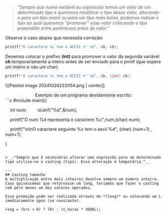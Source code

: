 > _"Sempre que numa variável ou expressão temos um valor de um determinado tipo e queremos modificar o tipo desse valor, alterando-o para um tipo maior ou para um tipo mais baixo, podemos indicar o tipo ao qual queremos “promover” esse valor colocando o tipo pretendido entre parênteses antes do valor."_

Observe o caso abaixo que necessita correção:
```c
printf("O caractere %c tem o ASCII n° %d", ch, ch);
```
Devemos colocar o prefixo **(int)** para promover o valor da segunda variável **ch** temporariamente a inteiro antes de ser enviado para o printf (que espera um inteiro e não um char).
```c
printf("O caractere %c tem o ASCII n° %d", ch, (int) ch);
```

![[Pasted image 20241024222054.png | center]]

<center>Exemplo de um programa devidamente escrito:</center>
```c
#include <stdio.h>
main(){

    int num;
    
    scanf("%d",&num);

    printf("O num %d representa o caractere %c",num,(char) num);

    printf("\n\nO caractere seguinte %c tem o ascii %d", (char) (num+1) , num+1);

}
```

> _-"Sempre que é necessário alterar uma expressão para um determinado tipo utiliza-se o casting (tipo). Essa alteração é temporária."._

---
## Casting tamanho
A multiplicação entre dois inteiros devolve sempre um número inteiro. Caso quiséssemos que retornasse um long, teríamos que fazer o casting com pelo menos um dos valores operados.

Essa promoção pode ser realizada através de *(long)* ou colocando um L imediatamente após (se constante).

>seg = (hrs < 0) ? (0) : (n_horas * 3600L);